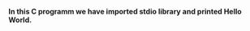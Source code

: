 **In this C programm we have imported stdio library and printed Hello World.**                  
                  

